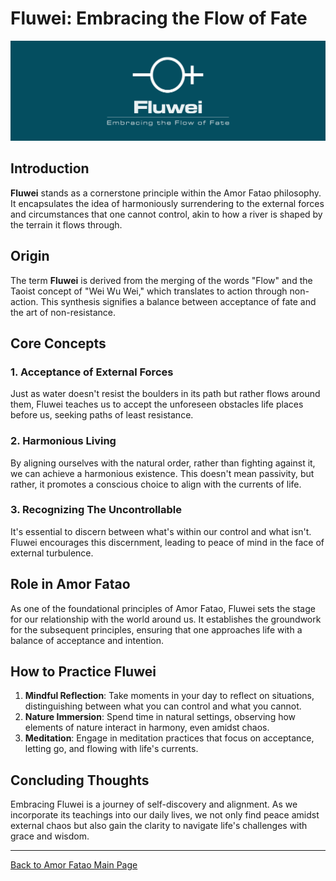 # Fluwei: Embracing the Flow of Fate

![Fluwei Symbol](../images/fluwei_header.png)

## Introduction

**Fluwei** stands as a cornerstone principle within the Amor Fatao philosophy. It encapsulates the idea of harmoniously surrendering to the external forces and circumstances that one cannot control, akin to how a river is shaped by the terrain it flows through.

## Origin

The term **Fluwei** is derived from the merging of the words "Flow" and the Taoist concept of "Wei Wu Wei," which translates to action through non-action. This synthesis signifies a balance between acceptance of fate and the art of non-resistance.

## Core Concepts

### 1. **Acceptance of External Forces**
Just as water doesn't resist the boulders in its path but rather flows around them, Fluwei teaches us to accept the unforeseen obstacles life places before us, seeking paths of least resistance.

### 2. **Harmonious Living**
By aligning ourselves with the natural order, rather than fighting against it, we can achieve a harmonious existence. This doesn't mean passivity, but rather, it promotes a conscious choice to align with the currents of life.

### 3. **Recognizing The Uncontrollable**
It's essential to discern between what's within our control and what isn't. Fluwei encourages this discernment, leading to peace of mind in the face of external turbulence.

## Role in Amor Fatao

As one of the foundational principles of Amor Fatao, Fluwei sets the stage for our relationship with the world around us. It establishes the groundwork for the subsequent principles, ensuring that one approaches life with a balance of acceptance and intention.

## How to Practice Fluwei

1. **Mindful Reflection**: Take moments in your day to reflect on situations, distinguishing between what you can control and what you cannot.
2. **Nature Immersion**: Spend time in natural settings, observing how elements of nature interact in harmony, even amidst chaos.
3. **Meditation**: Engage in meditation practices that focus on acceptance, letting go, and flowing with life's currents.

## Concluding Thoughts

Embracing Fluwei is a journey of self-discovery and alignment. As we incorporate its teachings into our daily lives, we not only find peace amidst external chaos but also gain the clarity to navigate life's challenges with grace and wisdom.

---

[Back to Amor Fatao Main Page](~/README.md)